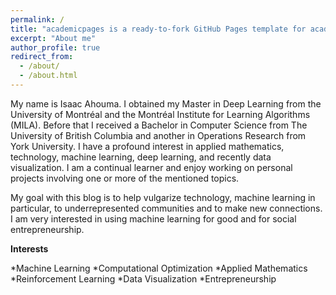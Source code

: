 ```yaml
---
permalink: /
title: "academicpages is a ready-to-fork GitHub Pages template for academic personal websites"
excerpt: "About me"
author_profile: true
redirect_from: 
  - /about/
  - /about.html
---
```


 My name is Isaac Ahouma. I obtained my Master in Deep Learning from the University of Montréal and the Montréal Institute for Learning Algorithms (MILA). Before that I received a Bachelor in Computer Science from The University of British Columbia and another in Operations Research from York University. I have a profound interest in applied mathematics, technology, machine learning, deep learning, and recently data visualization. I am a continual learner and enjoy working on personal projects involving one or more of the mentioned topics.

My goal with this blog is to help vulgarize technology, machine learning in particular, to underrepresented communities and to make new connections. I am very interested in using machine learning for good and for social entrepreneurship.

**Interests**

  *Machine Learning
  *Computational Optimization
  *Applied Mathematics
  *Reinforcement Learning
  *Data Visualization
  *Entrepreneurship
